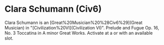 # Clara Schumann (Civ6)

Clara Schumann is an [Great%20Musician%20%28Civ6%29](Great Musician) in "[Civilization%20VI](Civilization VI)".
 Prelude and Fugue Op. 16, No. 3
 Toccatina in A minor
Great Works.
Activate at a or with an available slot.